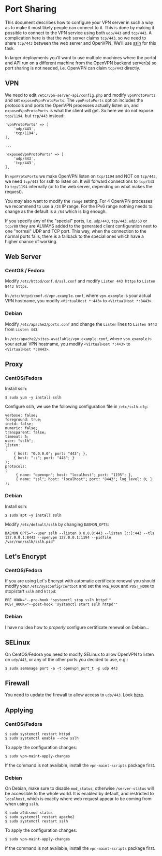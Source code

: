 # Port Sharing

This document describes how to configure your VPN server in such a way as to
make it most likely people can connect to it. This is done by making it 
possible to connect to the VPN service using both `udp/443` and `tcp/443`. A 
complication here is that the web server claims `tcp/443`, so we need to share 
`tcp/443` between the web server and OpenVPN. We'll use 
[sslh](https://github.com/yrutschle/sslh) for this task.

In larger deployments you'll want to use multiple machines where the portal
and API run on a different machine from the OpenVPN backend server(s) so port
sharing is not needed, i.e. OpenVPN can claim `tcp/443` directly.

## VPN

We need to edit `/etc/vpn-server-api/config.php` and modify `vpnProtoPorts` and 
set `exposedVpnProtoPorts`. The `vpnProtoPorts` option includes the protocols 
and ports the OpenVPN processes actually listen on, and `exposedVpnProtoPorts` 
is what the client will get. So here we do not expose `tcp/1194`, but `tcp/443` 
instead:

    'vpnProtoPorts' => [
        'udp/443',
        'tcp/1194',
    ],

    ...

    'exposedVpnProtoPorts' => [
        'udp/443',
        'tcp/443',
    ],

In `vpnProtoPorts` we make OpenVPN listen on `tcp/1194` and NOT on `tcp/443`, 
we need `tcp/443` for sslh to listen on. It will forward connections to 
`tcp/443` to `tcp/1194` internally (or to the web server, depending on what 
makes the request).

You _may_ also want to modify the `range` setting. For 4 OpenVPN processes we
recommend to use a `/24` IP range. For the IPv6 range nothing needs to change 
as the default is a `/64` which is big enough.

If you specify any of the "special" ports, i.e. `udp/443`, `tcp/443`, `udp/53` 
or `tcp/80` they are ALWAYS added to the generated client configuration next
to one "normal" UDP and TCP port. This way, when the connection to the normal 
ports fails, there is a fallback to the special ones which have a higher
chance of working.

## Web Server

### CentOS / Fedora

Modify `/etc/httpd/conf.d/ssl.conf` and modify `Listen 443 https` to 
`Listen 8443 https`.

In `/etc/httpd/conf.d/vpn.example.conf`, where `vpn.example` is your actual 
VPN hostname, you modify `<VirtualHost *:443>` to `<VirtualHost *:8443>`.

### Debian

Modify `/etc/apache2/ports.conf` and change the `Listen` lines to `Listen 8443` 
from `Listen 443`.

In `/etc/apache2/sites-available/vpn.example.conf`, where `vpn.example` is your 
actual VPN hostname, you modify `<VirtualHost *:443>` to 
`<VirtualHost *:8443>`.

## Proxy

### CentOS/Fedora

Install sslh:

    $ sudo yum -y install sslh

Configure sslh, we use the following configuration file in `/etc/sslh.cfg`:

    verbose: false;
    foreground: true;
    inetd: false;
    numeric: false;
    transparent: false;
    timeout: 5;
    user: "sslh";
    listen:
    (
        { host: "0.0.0.0"; port: "443"; },
        { host: "::"; port: "443"; }
    );
    protocols:
    (
         { name: "openvpn"; host: "localhost"; port: "1195"; },
         { name: "ssl"; host: "localhost"; port: "8443"; log_level: 0; }
    );

### Debian

Install sslh:

    $ sudo apt -y install sslh

Modify `/etc/default/sslh` by changing `DAEMON_OPTS`:

```
DAEMON_OPTS="--user sslh --listen 0.0.0.0:443 --listen [::]:443 --tls 127.0.0.1:8443 --openvpn 127.0.0.1:1194 --pidfile /var/run/sslh/sslh.pid"
```

## Let's Encrypt

### CentOS/Fedora

If you are using Let's Encrypt with automatic certificate renewal you should 
modify your `/etc/sysconfig/certbot` and set the `PRE_HOOK` and `POST_HOOK` to 
stop/start `sslh` and `httpd`:

```
PRE_HOOK="--pre-hook 'systemctl stop sslh httpd'"
POST_HOOK="--post-hook 'systemctl start sslh httpd'"
```

### Debian

I have no idea how to _properly_ configure certificate renewal on Debian...

## SELinux

On CentOS/Fedora you need to modify SELinux to allow OpenVPN to listen on 
`udp/443`, or any of the other ports you decided to use, e.g.:

    $ sudo semanage port -a -t openvpn_port_t -p udp 443

## Firewall

You need to update the firewall to allow access to `udp/443`. Look 
[here](FIREWALL.md#opening-additional-vpn-ports).

## Applying

### CentOS/Fedora

    $ sudo systemctl restart httpd
    $ sudo systemctl enable --now sslh
	
To apply the configuration changes:

    $ sudo vpn-maint-apply-changes

If the command is not available, install the `vpn-maint-scripts` package first.

### Debian

On Debian, make sure to disable `mod_status`, otherwise `/server-status` will 
be accessible to the whole world. It is enabled by default, and restricted to 
`localhost`, which is exactly where web request appear to be coming from when
using `sslh`.

    $ sudo a2dismod status
    $ sudo systemctl restart apache2
    $ sudo systemctl restart sslh

To apply the configuration changes:

    $ sudo vpn-maint-apply-changes

If the command is not available, install the `vpn-maint-scripts` package first.
